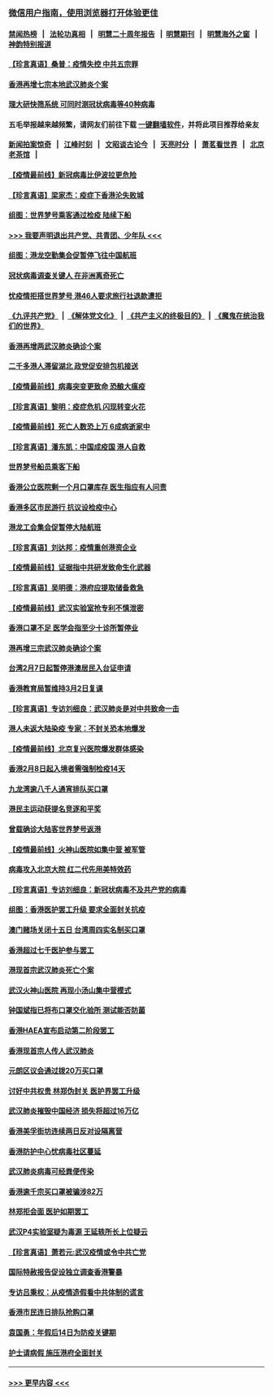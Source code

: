 ### [微信用户指南，使用浏览器打开体验更佳](https://github.com/gfw-breaker/banned-news1/blob/master/indexes/wechat-guide.md?t=0)
#### [禁闻热榜](热点新闻.md?t=0)  &nbsp;&nbsp;|&nbsp;&nbsp; [法轮功真相](https://github.com/gfw-breaker/truth/blob/master/README.md?t=0) &nbsp;&nbsp;|&nbsp;&nbsp; [明慧二十周年报告](https://github.com/gfw-breaker/mh-reports/blob/master/README.md?t=0) &nbsp;&nbsp;|&nbsp;&nbsp;[明慧期刊](https://github.com/gfw-breaker/mh-qikan) &nbsp;&nbsp;|&nbsp;&nbsp; [明慧海外之窗](https://github.com/gfw-breaker/mh-news/blob/master/README.md?t=0) &nbsp;&nbsp;|&nbsp;&nbsp; [神韵特别报道](https://github.com/gfw-breaker/mh-news/blob/master/shenyun.md?t=0)
#### [【珍言真语】桑普：疫情失控 中共五宗罪](../pages/nsc415/n11864157.md?t=02130855) 
#### [香港再增七宗本地武汉肺炎个案](../pages/nsc415/n11862405.md?t=02130855) 
#### [理大研快筛系统 可同时测冠状病毒等40种病毒](../pages/nsc415/n11862376.md?t=02130855) 
#### 五毛举报越来越频繁，请网友们前往下载 [一键翻墙软件](https://github.com/gfw-breaker/ssr-accounts)，并将此项目推荐给亲友
#### [新闻拍案惊奇](https://github.com/gfw-breaker/banned-news1/blob/master/pages/link4.md) &nbsp;&nbsp;|&nbsp;&nbsp; [江峰时刻](https://github.com/gfw-breaker/banned-news1/blob/master/pages/link4.md) &nbsp;&nbsp;|&nbsp;&nbsp; [文昭谈古论今](https://github.com/gfw-breaker/banned-news1/blob/master/pages/link4.md) &nbsp;&nbsp;|&nbsp;&nbsp; [天亮时分](https://github.com/gfw-breaker/banned-news1/blob/master/pages/link4.md) &nbsp;&nbsp;|&nbsp;&nbsp; [萧茗看世界](https://github.com/gfw-breaker/banned-news1/blob/master/pages/link4.md) &nbsp;&nbsp;|&nbsp;&nbsp; [北京老茶馆](https://github.com/gfw-breaker/banned-news1/blob/master/pages/link4.md) &nbsp;&nbsp;|&nbsp;&nbsp; 
#### [【疫情最前线】新冠病毒比伊波拉更危险](../pages/nsc415/n11862199.md?t=02130855) 
#### [【珍言真语】梁家杰：疫症下香港沦失败城](../pages/nsc415/n11861588.md?t=02130855) 
#### [组图：世界梦号乘客通过检疫 陆续下船](../pages/nsc415/n11858302.md?t=02130855) 
#### [>>> 我要声明退出共产党、共青团、少年队 <<<](https://github.com/begood0513/goodnews/blob/master/quit/letter.md) 
#### [组图：港龙空勤集会促暂停飞往中国航班](../pages/nsc415/n11858190.md?t=02130855) 
#### [冠状病毒调查关键人 在非洲离奇死亡](../pages/nsc415/n11859798.md?t=02130855) 
#### [忧疫情拒搭世界梦号 港46人要求旅行社退款遭拒](../pages/nsc415/n11859849.md?t=02130855) 
#### [《九评共产党》](https://github.com/begood0513/9ping.md/blob/master/README.md) &nbsp;|&nbsp; [《解体党文化》](../../../../jtdwh.md/blob/master/README.md)  &nbsp;|&nbsp; [《共产主义的终极目的》](../../../../gczydzjmd.md/blob/master/README.md) &nbsp;|&nbsp; [《魔鬼在统治我们的世界》](../../../../mgztzwmdsj.md/blob/master/README.md) 
#### [香港再增两武汉肺炎确诊个案](../pages/nsc415/n11859833.md?t=02130855) 
#### [二千多港人滞留湖北 政党促安排包机接送](../pages/nsc415/n11859831.md?t=02130855) 
#### [【疫情最前线】病毒突变更致命 恐酿大瘟疫](../pages/nsc415/n11859604.md?t=02130855) 
#### [【珍言真语】黎明：疫症危机 闪现转变火花](../pages/nsc415/n11859199.md?t=02130855) 
#### [【疫情最前线】死亡人数恐上万 6成病逝家中](../pages/nsc415/n11856687.md?t=02130855) 
#### [【珍言真语】潘东凯：中国成疫国 港人自救](../pages/nsc415/n11856962.md?t=02130855) 
#### [世界梦号船员乘客下船](../pages/nsc415/n11856883.md?t=02130855) 
#### [香港公立医院剩一个月口罩库存 医生指应有人问责](../pages/nsc415/n11856875.md?t=02130855) 
#### [香港多区市民游行 抗议设检疫中心](../pages/nsc415/n11856866.md?t=02130855) 
#### [港龙工会集会促暂停大陆航班](../pages/nsc415/n11856840.md?t=02130855) 
#### [【珍言真语】刘达邦：疫情重创港资企业](../pages/nsc415/n11854274.md?t=02130855) 
#### [【疫情最前线】证据指中共研发致命生化武器](../pages/nsc415/n11853087.md?t=02130855) 
#### [【珍言真语】吴明德：港府应提取储备救急](../pages/nsc415/n11852734.md?t=02130855) 
#### [【疫情最前线】武汉实验室抢专利不慎泄密](../pages/nsc415/n11850310.md?t=02130855) 
#### [香港口罩不足 医学会指至少十诊所暂停业](../pages/nsc415/n11850301.md?t=02130855) 
#### [港再增三宗武汉肺炎确诊个案](../pages/nsc415/n11850328.md?t=02130855) 
#### [台湾2月7日起暂停港澳居民入台证申请](../pages/nsc415/n11850304.md?t=02130855) 
#### [香港教育局暂维持3月2日复课](../pages/nsc415/n11850260.md?t=02130855) 
#### [【珍言真语】专访刘细良：武汉肺炎是对中共致命一击](../pages/nsc415/n11849934.md?t=02130855) 
#### [港人未返大陆染疫 专家：不封关恐本地爆发](../pages/nsc415/n11848021.md?t=02130855) 
#### [【疫情最前线】北京复兴医院爆发群体感染](../pages/nsc415/n11847626.md?t=02130855) 
#### [香港2月8日起入境者需强制检疫14天](../pages/nsc415/n11847658.md?t=02130855) 
#### [九龙湾逾八千人通宵排队买口罩](../pages/nsc415/n11847647.md?t=02130855) 
#### [港民主运动获提名竞逐和平奖](../pages/nsc415/n11847633.md?t=02130855) 
#### [曾载确诊大陆客世界梦号返港](../pages/nsc415/n11847608.md?t=02130855) 
#### [【疫情最前线】火神山医院如集中营 被军管](../pages/nsc415/n11847524.md?t=02130855) 
#### [病毒攻入北京大院 红二代先用美特效药](../pages/nsc415/n11847427.md?t=02130855) 
#### [【珍言真语】专访刘细良：新冠状病毒不及共产党的病毒](../pages/nsc415/n11847164.md?t=02130855) 
#### [组图：香港医护罢工升级 要求全面封关抗疫](../pages/nsc415/n11844107.md?t=02130855) 
#### [澳门赌场关闭十五日 台湾周四实名制买口罩](../pages/nsc415/n11845083.md?t=02130855) 
#### [香港超过七千医护参与罢工](../pages/nsc415/n11845051.md?t=02130855) 
#### [港现首宗武汉肺炎死亡个案](../pages/nsc415/n11844998.md?t=02130855) 
#### [武汉火神山医院 再现小汤山集中营模式](../pages/nsc415/n11844763.md?t=02130855) 
#### [钟国斌指已将布口罩交化验所 测试能否防菌](../pages/nsc415/n11842783.md?t=02130855) 
#### [香港HAEA宣布启动第二阶段罢工](../pages/nsc415/n11842723.md?t=02130855) 
#### [香港现首宗人传人武汉肺炎](../pages/nsc415/n11842766.md?t=02130855) 
#### [元朗区议会通过拨20万买口罩](../pages/nsc415/n11842754.md?t=02130855) 
#### [讨好中共权贵 林郑伪封关 医护界罢工升级](../pages/nsc415/n11842359.md?t=02130855) 
#### [武汉肺炎摧毁中国经济 损失将超过16万亿](../pages/nsc415/n11839723.md?t=02130855) 
#### [香港美孚街坊连续两日反对设隔离营](../pages/nsc415/n11839962.md?t=02130855) 
#### [香港防护中心忧病毒社区蔓延](../pages/nsc415/n11839933.md?t=02130855) 
#### [武汉肺炎病毒可经粪便传染](../pages/nsc415/n11839939.md?t=02130855) 
#### [香港逾千宗买口罩被骗涉82万](../pages/nsc415/n11839914.md?t=02130855) 
#### [林郑拒会面 医护如期罢工](../pages/nsc415/n11839892.md?t=02130855) 
#### [武汉P4实验室疑为毒源 王延轶所长上位疑云](../pages/nsc415/n11835543.md?t=02130855) 
#### [【珍言真语】萧若元:武汉疫情或令中共亡党](../pages/nsc415/n11829394.md?t=02130855) 
#### [国际特赦报告促设独立调查香港警暴](../pages/nsc415/n11833845.md?t=02130855) 
#### [专访吕秉权：从疫情造假看中共体制的谎言](../pages/nsc415/n11833813.md?t=02130855) 
#### [香港市民连日排队抢购口罩](../pages/nsc415/n11833794.md?t=02130855) 
#### [袁国勇：年假后14日为防疫关键期](../pages/nsc415/n11831088.md?t=02130855) 
#### [护士请病假 施压港府全面封关](../pages/nsc415/n11831030.md?t=02130855) 

----
#### [ >>> 更早内容 <<< ](../indexes/nsc415-earlier.md)
